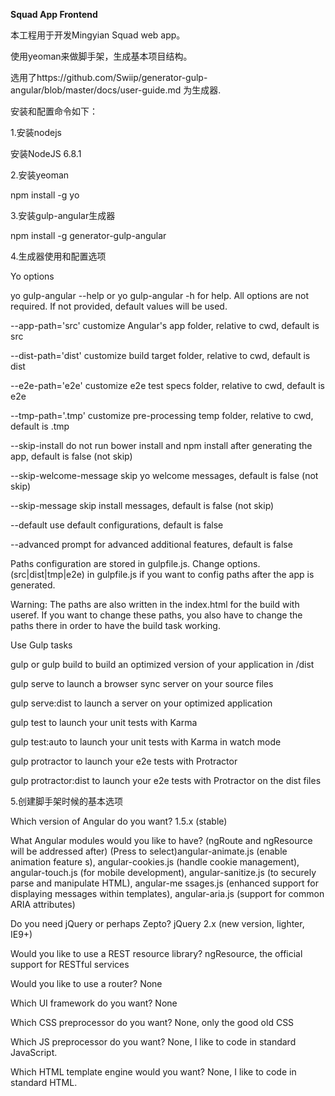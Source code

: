 **Squad App Frontend**

本工程用于开发Mingyian Squad web app。

使用yeoman来做脚手架，生成基本项目结构。

选用了https://github.com/Swiip/generator-gulp-angular/blob/master/docs/user-guide.md 为生成器. 

安装和配置命令如下：

1.安装nodejs

安装NodeJS 6.8.1

2.安装yeoman

npm install -g yo

3.安装gulp-angular生成器 

npm install -g generator-gulp-angular

4.生成器使用和配置选项

Yo options

yo gulp-angular --help or yo gulp-angular -h for help. All options are not required. If not provided, default values will be used.

--app-path='src' customize Angular's app folder, relative to cwd, default is src 

--dist-path='dist' customize build target folder, relative to cwd, default is dist 

--e2e-path='e2e' customize e2e test specs folder, relative to cwd, default is e2e 

--tmp-path='.tmp' customize pre-processing temp folder, relative to cwd, default is .tmp 

--skip-install do not run bower install and npm install after generating the app, default is false (not skip) 

--skip-welcome-message skip yo welcome messages, default is false (not skip) 

--skip-message skip install messages, default is false (not skip) 

--default use default configurations, default is false 

--advanced prompt for advanced additional features, default is false 

Paths configuration are stored in gulpfile.js. Change options.(src|dist|tmp|e2e) in gulpfile.js if you want to config paths after the app is generated. 


Warning: The paths are also written in the index.html for the build with useref. If you want to change these paths, you also have to change the paths there in order to have the build task working. 

Use Gulp tasks 


gulp or gulp build to build an optimized version of your application in /dist 

gulp serve to launch a browser sync server on your source files 

gulp serve:dist to launch a server on your optimized application 

gulp test to launch your unit tests with Karma 

gulp test:auto to launch your unit tests with Karma in watch mode 

gulp protractor to launch your e2e tests with Protractor 

gulp protractor:dist to launch your e2e tests with Protractor on the dist files 


5.创建脚手架时候的基本选项

Which version of Angular do you want? 1.5.x (stable) 

What Angular modules would you like to have? (ngRoute and ngResource will be addressed after) (Press <space> to select)angular-animate.js (enable animation feature
s), angular-cookies.js (handle cookie management), angular-touch.js (for mobile development), angular-sanitize.js (to securely parse and manipulate HTML), angular-me
ssages.js (enhanced support for displaying messages within templates), angular-aria.js (support for common ARIA attributes) 

Do you need jQuery or perhaps Zepto? jQuery 2.x (new version, lighter, IE9+)

Would you like to use a REST resource library? ngResource, the official support for RESTful services

Would you like to use a router? None 


Which UI framework do you want? None 


Which CSS preprocessor do you want? None, only the good old CSS 


Which JS preprocessor do you want? None, I like to code in standard JavaScript. 


Which HTML template engine would you want? None, I like to code in standard HTML. 

